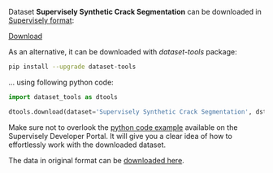Dataset **Supervisely Synthetic Crack Segmentation** can be downloaded in [Supervisely format](https://developer.supervisely.com/api-references/supervisely-annotation-json-format):

 [Download](https://assets.supervisely.com/supervisely-supervisely-assets-public/teams_storage/t/z/jx/F8ebZ7VWhhkBzbNE9ITrerYjGX7WZxdS6b3KYspxCc06CCmzmTXPbuf43IE7FN89HjBMlEsAM9s761usZmqiq1aOQXOdXn6pWGG8d1SYzjMsDTyUZDXg8W8NCuEP.tar)

As an alternative, it can be downloaded with *dataset-tools* package:
``` bash
pip install --upgrade dataset-tools
```

... using following python code:
``` python
import dataset_tools as dtools

dtools.download(dataset='Supervisely Synthetic Crack Segmentation', dst_dir='~/dataset-ninja/')
```
Make sure not to overlook the [python code example](https://developer.supervisely.com/getting-started/python-sdk-tutorials/iterate-over-a-local-project) available on the Supervisely Developer Portal. It will give you a clear idea of how to effortlessly work with the downloaded dataset.

The data in original format can be [downloaded here](https://supervisely.com/blog/introducing-supervisely-synthetic-crack-segmentation-dataset/).
